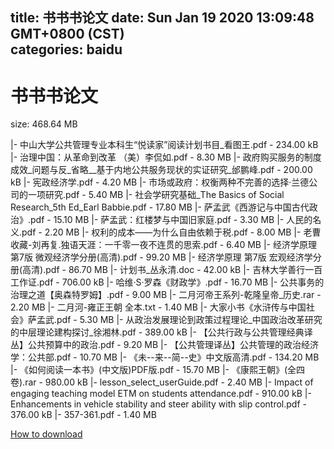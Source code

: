 
title: 书书书论文
date: Sun Jan 19 2020 13:09:48 GMT+0800 (CST)    
categories: baidu
---

# 书书书论文
size: 468.64 MB
 
 
|- 中山大学公共管理专业本科生“悦读家”阅读计划书目_看图王.pdf - 234.00 kB
|- 治理中国：从革命到改革 （美）李侃如.pdf - 8.30 MB
|- 政府购买服务的制度成效_问题与反_省略__基于内地公共服务现状的实证研究_邰鹏峰.pdf - 200.00 kB
|- 宪政经济学.pdf - 4.20 MB
|- 市场或政府：权衡两种不完善的选择·兰德公司的一项研究.pdf - 5.40 MB
|- 社会学研究基础_The Basics of Social Research_5th Ed_Earl Babbie.pdf - 17.80 MB
|- 萨孟武《西游记与中国古代政治》.pdf - 15.10 MB
|- 萨孟武：红楼梦与中国旧家庭.pdf - 3.30 MB
|- 人民的名义.pdf - 2.20 MB
|- 权利的成本——为什么自由依赖于税.pdf - 8.00 MB
|- 老曹收藏-刘再复.独语天涯：一千零一夜不连贯的思索.pdf - 6.40 MB
|- 经济学原理  第7版  微观经济学分册(高清).pdf - 99.20 MB
|- 经济学原理  第7版  宏观经济学分册(高清).pdf - 86.70 MB
|- 计划书_丛永清.doc - 42.00 kB
|- 吉林大学善行一百工作证.pdf - 706.00 kB
|- 哈维·S·罗森《财政学》.pdf - 16.70 MB
|- 公共事务的治理之道【奥森特罗姆】.pdf - 9.00 MB
|- 二月河帝王系列-乾隆皇帝_历史.rar - 2.20 MB
|- 二月河-雍正王朝 全本.txt - 1.40 MB
|- 大家小书《水浒传与中国社会》萨孟武.pdf - 5.30 MB
|- 从政治发展理论到政策过程理论_中国政治改革研究的中层理论建构探讨_徐湘林.pdf - 389.00 kB
|- 【公共行政与公共管理经典译丛】公共预算中的政治.pdf - 9.20 MB
|- 【公共管理译丛】公共管理的政治经济学：公共部.pdf - 10.70 MB
|- 《未--来--简--史》中文版高清.pdf - 134.20 MB
|- 《如何阅读一本书》(中文版)PDF版.pdf - 15.70 MB
|- 《康熙王朝》(全四卷).rar - 980.00 kB
|- lesson_select_userGuide.pdf - 2.40 MB
|- Impact of engaging teaching model ETM on students attendance.pdf - 910.00 kB
|- Enhancements in vehicle stability and steer ability with slip control.pdf - 376.00 kB
|- 357-361.pdf - 1.40 MB

[How to download](https://bpcam.bemobtrk.com/go/2ceec3aa-1ca2-46d6-b9ff-aaa5c184517c?jno=320)